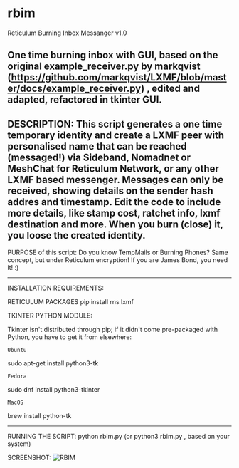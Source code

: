 # rbim
Reticulum Burning Inbox Messanger v1.0

One time burning inbox with GUI, 
based on the original example_receiver.py by markqvist (https://github.com/markqvist/LXMF/blob/master/docs/example_receiver.py) , edited and adapted, refactored in tkinter GUI.
-------------------------------------------------------------
DESCRIPTION:
This script generates a one time temporary identity and create a LXMF peer with personalised name that can be reached (messaged!) via Sideband, Nomadnet or MeshChat for Reticulum Network, or any other LXMF based messenger.
Messages can only be received, showing details on the sender hash addres and timestamp. Edit the code to include more details, like stamp cost, ratchet info, lxmf destination and more.
When you burn (close) it, you loose the created identity.
------------------------------------------------------------
PURPOSE of this script:
Do you know TempMails or Burning Phones? Same concept, but under Reticulum encryption!
If you are James Bond, you need it! :)

---------------------------------------------------------------

INSTALLATION REQUIREMENTS:

RETICULUM PACKAGES
pip install rns lxmf

TKINTER PYTHON MODULE:

Tkinter isn't distributed through pip; if it didn't come pre-packaged with Python, you have to get it from elsewhere:

    Ubuntu

sudo apt-get install python3-tk 

    Fedora

sudo dnf install python3-tkinter

    MacOS

brew install python-tk

-----------------------------------------------------------------

RUNNING THE SCRIPT:
python rbim.py
(or python3 rbim.py , based on your system)

SCREENSHOT:
![RBIM](https://github.com/user-attachments/assets/7c7e49f6-40a1-4399-a98f-ff5378f5e589)



